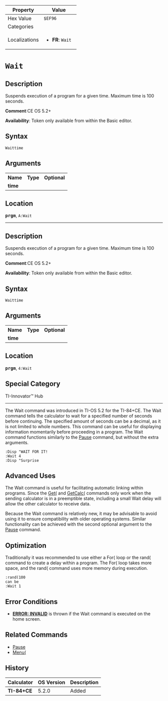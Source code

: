 | Property      | Value |
|---------------|-------|
| Hex Value     | `$EF96`|
| Categories    | <ul></ul> |
| Localizations | <ul><li><b>FR</b>: `Wait `</li></ul> |

# `Wait `

## Description
Suspends execution of a program for a given time.  Maximum time is 100 seconds.

<b>Comment</b>:CE OS 5.2+

<b>Availability</b>: Token only available from within the Basic editor.

## Syntax
`Waittime`

## Arguments
<table>
<tr><th>Name</th><th>Type</th><th>Optional</th></tr>

<tr><td><b>time</b></td><td></td><td></td></tr>

</table>

## Location
<tt><kbd><b>prgm</b></kbd></tt>, `A:Wait`
<hr>

## Description
Suspends execution of a program for a given time.  Maximum time is 100 seconds.

<b>Comment</b>:CE OS 5.2+

<b>Availability</b>: Token only available from within the Basic editor.

## Syntax
`Waittime`

## Arguments
<table>
<tr><th>Name</th><th>Type</th><th>Optional</th></tr>

<tr><td><b>time</b></td><td></td><td></td></tr>

</table>

## Location
<tt><kbd><b>prgm</b></kbd></tt>, `4:Wait`
## Special Category
TI-Innovator™ Hub

<hr>

The Wait command was introduced in TI-OS 5.2 for the TI-84+CE. The Wait command tells the calculator to wait for a specified number of seconds before continuing. The specified amount of seconds can be a decimal, as it is not limited to whole numbers. This command can be useful for displaying information momentarily before proceeding in a program. The Wait command functions similarly to the [Pause](/pause) command, but without the extra arguments.

```ti-basic
:Disp "WAIT FOR IT!
:Wait 4
:Disp "Surprise
```

## Advanced Uses

The Wait command is useful for facilitating automatic linking within programs. Since the [Get(](/get) and [GetCalc(](/getcalc) commands only work when the sending calculator is in a preemptible state, including a small Wait delay will allow the other calculator to receive data.

Because the Wait command is relatively new, it may be advisable to avoid using it to ensure compatibility with older operating systems. Similar functionality can be achieved with the second optional argument to the [Pause](/pause) command.

## Optimization

Traditionally it was recommended to use either a For( loop or the rand( command to create a delay within a program. The For( loop takes more space, and the rand( command uses more memory during execution.

```ti-basic
:rand(100
can be
:Wait 1
```

## Error Conditions

*   **[ERROR: INVALID](/errors#invalid)** is thrown if the Wait command is executed on the home screen.

## Related Commands

*   [Pause](/pause)
*   [Menu(](/menu)

## History
| Calculator | OS Version | Description |
|------------|------------|-------------|
| <b>TI-84+CE</b> | 5.2.0 | Added |


